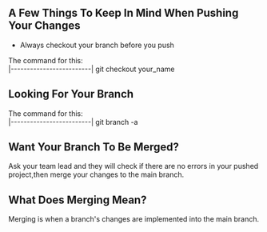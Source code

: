 A Few Things To Keep In Mind When Pushing Your Changes       
-
   - Always checkout your branch before you push



  The command for this:           
|-------------------------|
      git checkout your_name      


Looking For Your Branch     
-
  The command for this:           
|-------------------------|
           git branch -a          



           
Want Your Branch To Be  Merged?             
---------------------------------

 Ask your team lead and they will
 check if there are no errors in 
 your pushed project,then merge your changes to the main branch.


What Does Merging Mean?     
---------------------------------
 Merging is when a branch's changes are implemented into the main branch.                    
